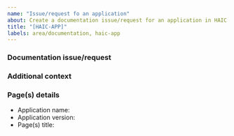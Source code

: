 ```yaml
---
name: "Issue/request fo an application"
about: Create a documentation issue/request for an application in HAIC
title: "[HAIC-APP]"
labels: area/documentation, haic-app
---
```



### Documentation issue/request

<!-- Please provide a clear and concise description of the documentation issue/request -->

### Additional context

<!-- Please add any other context about the issue/request here (e.g., images) -->

### Page(s) details 

- Application name: 
- Application version:
- Page(s) title:
